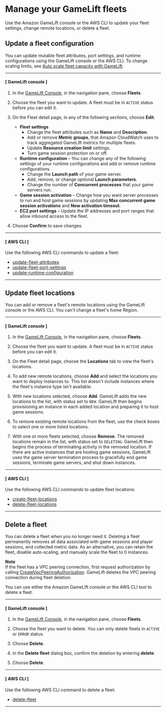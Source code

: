 # Manage your GameLift fleets<a name="fleets-editing"></a>

Use the Amazon GameLift console or the AWS CLI to update your fleet settings, change remote locations, or delete a fleet\.

## Update a fleet configuration<a name="fleets-update"></a>

You can update mutable fleet attributes, port settings, and runtime configurations using the GameLift console or the AWS CLI\. To change scaling limits, see [Auto scale fleet capacity with GameLift](fleets-autoscaling.md)\.

------
#### [ GameLift console ]

1. In the [GameLift Console](https://console.aws.amazon.com/gamelift/), in the navigation pane, choose **Fleets**\.

1. Choose the fleet you want to update\. A fleet must be in `ACTIVE` status before you can edit it\.

1. On the Fleet detail page, in any of the following sections, choose **Edit**\.
   + **Fleet settings**
     + Change the fleet attributes such as **Name** and **Description**\. 
     + Add or remove **Metric groups**, that Amazon CloudWatch uses to track aggregated GameLift metrics for multiple fleets\.
     + Update **Resource creation limit** settings\. 
     + Turn game session protection on or off\.
   + **Runtime configuration** – You can change any of the following settings of your runtime configurations and add or remove runtime configurations\.
     + Change the **Launch path** of your game server\.
     + Add, remove, or change optional **Launch parameters**\.
     + Change the number of **Concurrent processes** that your game servers run\.
   + **Game session activation** – Change how you want server processes to run and host game sessions by updating **Max concurrent game session activations** and **New activation timeout**\.
   + **EC2 port settings** – Update the IP addresses and port ranges that allow inbound access to the fleet\.

1. Choose **Confirm** to save changes\.

------
#### [ AWS CLI ]

 

Use the following AWS CLI commands to update a fleet:
+ [update\-fleet\-attributes](https://docs.aws.amazon.com/cli/latest/reference/gamelift/update-fleet-attributes.html)
+ [update\-fleet\-port\-settings](https://docs.aws.amazon.com/cli/latest/reference/gamelift/update-fleet-port-settings.html)
+ [update\-runtime\-configuration](https://docs.aws.amazon.com/cli/latest/reference/gamelift/update-runtime-configuration.html)

------

## Update fleet locations<a name="fleets-update-locations"></a>

You can add or remove a fleet's remote locations using the GameLift console or the AWS CLI\. You can't change a fleet's home Region\.

------
#### [ GameLift console ]

1. In the [GameLift Console](https://console.aws.amazon.com/gamelift/), in the navigation pane, choose **Fleets**\.

1. Choose the fleet you want to update\. A fleet must be in `ACTIVE` status before you can edit it\.

1. On the Fleet detail page, choose the **Locations** tab to view the fleet's locations\. 

1. To add new remote locations, choose **Add** and select the locations you want to deploy instances to\. This list doesn't include instances where the fleet's instance type isn't available\.

1. With new locations selected, choose **Add**\. GameLift adds the new locations to the list, with status set to `NEW`\. GameLift then begins provisioning an instance in each added location and preparing it to host game sessions\.

1. To remove existing remote locations from the fleet, use the check boxes to select one or more listed locations\. 

1. With one or more fleets selected, choose **Remove**\. The removed locations remain in the list, with status set to `DELETING`\. GameLift then begins the process of terminating activity in the removed location\. If there are active instances that are hosting game sessions, GameLift uses the game server termination process to gracefully end game sessions, terminate game servers, and shut down instances\.

------
#### [ AWS CLI ]

 

Use the following AWS CLI commands to update fleet locations:
+ [create\-fleet\-locations](https://docs.aws.amazon.com/cli/latest/reference/gamelift/create-fleet-locations.html)
+ [delete\-fleet\-locations](https://docs.aws.amazon.com/cli/latest/reference/gamelift/delete-fleet-locations.html)

------

## Delete a fleet<a name="fleets-deleting"></a>

You can delete a fleet when you no longer need it\. Deleting a fleet permanently removes all data associated with game sessions and player sessions, and collected metric data\. As an alternative, you can retain the fleet, disable auto\-scaling, and manually scale the fleet to 0 instances\.

**Note**  
If the fleet has a VPC peering connection, first request authorization by calling [CreateVpcPeeringAuthorization](https://docs.aws.amazon.com/gamelift/latest/apireference/API_CreateVpcPeeringAuthorization.html)\. GameLift deletes the VPC peering connection during fleet deletion\. 

You can use either the Amazon GameLift console or the AWS CLI tool to delete a fleet\. 

------
#### [ GameLift console ]

1. In the [GameLift Console](https://console.aws.amazon.com/gamelift/), in the navigation pane, choose **Fleets**\.

1. Choose the fleet you want to delete\. You can only delete fleets in `ACTIVE` or `ERROR` status\.

1. Choose **Delete**\.

1. In the **Delete fleet** dialog box, confirm the deletion by entering **delete**\.

1. Choose **Delete**\.

------
#### [ AWS CLI ]

 

Use the following AWS CLI command to delete a fleet:
+ [delete\-fleet](https://docs.aws.amazon.com/cli/latest/reference/gamelift/delete-fleet.html)

------